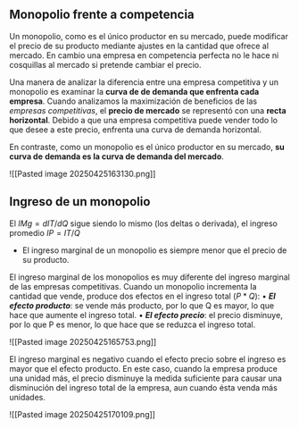 

## Monopolio frente a competencia 

Un monopolio, como es el único productor en su mercado, puede modificar el precio de su producto mediante ajustes en la cantidad que ofrece al mercado. En cambio una empresa en competencia perfecta no le hace ni cosquillas al mercado si pretende cambiar el precio. 

Una manera de analizar la diferencia entre una empresa competitiva y un monopolio es examinar la **curva de de demanda que enfrenta cada empresa**. Cuando analizamos la maximización de beneficios de las *empresas competitivas*, el **precio de mercado** se representó con una **recta horizontal**. Debido a que una empresa competitiva puede vender todo lo que desee a este precio, enfrenta una curva de demanda horizontal.

En contraste, como un monopolio es el único productor en su mercado, **su curva de** **demanda es la curva de demanda del mercado**. 

![[Pasted image 20250425163130.png]]



## Ingreso de un monopolio 

El $IMg = dIT / dQ$ sigue siendo lo mismo (los deltas o derivada), el ingreso promedio $IP = IT/ Q$

* El ingreso marginal de un monopolio es siempre menor que el precio de su producto.

El ingreso marginal de los monopolios es muy diferente del ingreso marginal de las empresas competitivas. Cuando un monopolio incrementa la cantidad que vende, produce dos efectos en el ingreso total ($P * Q$):
	• ***El efecto producto***: se vende más producto, por lo que Q es mayor, lo que hace que aumente el ingreso total.
	• ***El efecto precio***: el precio disminuye, por lo que P es menor, lo que hace que se 
	reduzca el ingreso total.


![[Pasted image 20250425165753.png]]

El ingreso marginal es negativo cuando el efecto precio sobre el ingreso es mayor que el efecto producto. En este caso, cuando la empresa produce una unidad más, el precio disminuye la medida suficiente para causar una disminución del ingreso total de la empresa, aun cuando ésta venda más unidades.

![[Pasted image 20250425170109.png]]

